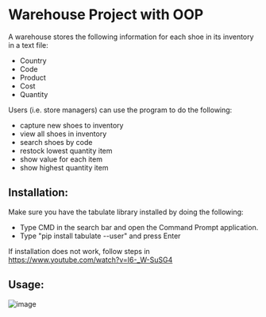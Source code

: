 # Warehouse Project with OOP

A warehouse stores the following information for each shoe in its inventory in a text file:
- Country
- Code
- Product
- Cost
- Quantity

Users (i.e. store managers) can use the program to do the following:
- capture new shoes to inventory
- view all shoes in inventory
- search shoes by code
- restock lowest quantity item
- show value for each item
- show highest quantity item

## Installation:
Make sure you have the tabulate library installed by doing the following:
- Type CMD in the search bar and open the Command Prompt application.
- Type "pip install tabulate --user" and press Enter

If installation does not work, follow steps in https://www.youtube.com/watch?v=I6-_W-SuSG4

## Usage:

![image](https://user-images.githubusercontent.com/123483224/219681578-2b633131-4358-41cb-b3f8-75ef7854eae6.png)
